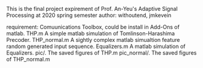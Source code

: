 This is the final project expirement of Prof. An-Yeu's Adaptive Signal Processing at 2020 spring semester
author: withoutend, jmkevein

requirement: Comuunications Toolbox, could be install in Add-Ons of matlab.
THP.m
	A simple matlab simulation of Tomlinson-Harashima Precoder.
THP_normal.m
	A sightly complex matlab simualtion feature random generated input sequence.
Equalizers.m
	A matlab simulation of Equalizers.
pic/.
	The saved figures of THP.m
pic_normal/.
	The saved figures of THP_normal.m